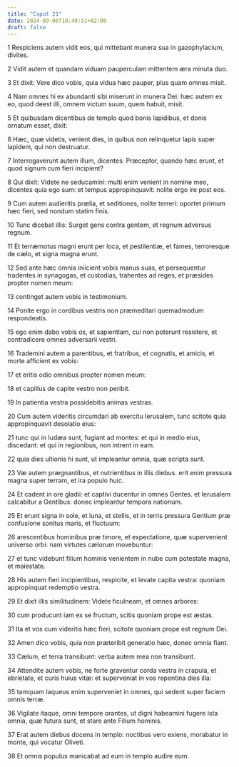 ```yaml
---
title: "Caput 21"
date: 2024-09-06T18:40:51+02:00
draft: false
---
```




1 Respiciens autem vidit eos, qui mittebant munera sua in gazophylacium, divites.

2 Vidit autem et quandam viduam pauperculam mittentem æra minuta duo.

3 Et dixit: Vere dico vobis, quia vidua hæc pauper, plus quam omnes misit.

4 Nam omnes hi ex abundanti sibi miserunt in munera Dei: hæc autem ex eo, quod deest illi, omnem victum suum, quem habuit, misit.

5 Et quibusdam dicentibus de templo quod bonis lapidibus, et donis ornatum esset, dixit:

6 Hæc, quæ videtis, venient dies, in quibus non relinquetur lapis super lapidem, qui non destruatur.

7 Interrogaverunt autem illum, dicentes: Præceptor, quando hæc erunt, et quod signum cum fieri incipient?

8 Qui dixit: Videte ne seducamini: multi enim venient in nomine meo, dicentes quia ego sum: et tempus appropinquavit: nolite ergo ire post eos.

9 Cum autem audieritis prælia, et seditiones, nolite terreri: oportet primum hæc fieri, sed nondum statim finis.

10 Tunc dicebat illis: Surget gens contra gentem, et regnum adversus regnum.

11 Et terræmotus magni erunt per loca, et pestilentiæ, et fames, terroresque de cælo, et signa magna erunt.

12 Sed ante hæc omnia iniicient vobis manus suas, et persequentur tradentes in synagogas, et custodias, trahentes ad reges, et præsides propter nomen meum:

13 continget autem vobis in testimonium.

14 Ponite ergo in cordibus vestris non præmeditari quemadmodum respondeatis.

15 ego enim dabo vobis os, et sapientiam, cui non poterunt resistere, et contradicere omnes adversarii vestri.

16 Trademini autem a parentibus, et fratribus, et cognatis, et amicis, et morte afficient ex vobis:

17 et eritis odio omnibus propter nomen meum:

18 et capillus de capite vestro non peribit.

19 In patientia vestra possidebitis animas vestras.

20 Cum autem videritis circumdari ab exercitu Ierusalem, tunc scitote quia appropinquavit desolatio eius:

21 tunc qui in Iudæa sunt, fugiant ad montes: et qui in medio eius, discedant: et qui in regionibus, non intrent in eam.

22 quia dies ultionis hi sunt, ut impleantur omnia, quæ scripta sunt.

23 Væ autem prægnantibus, et nutrientibus in illis diebus. erit enim pressura magna super terram, et ira populo huic.

24 Et cadent in ore gladii: et captivi ducentur in omnes Gentes. et Ierusalem calcabitur a Gentibus: donec impleantur tempora nationum.

25 Et erunt signa in sole, et luna, et stellis, et in terris pressura Gentium præ confusione sonitus maris, et fluctuum:

26 arescentibus hominibus præ timore, et expectatione, quæ supervenient universo orbi: nam virtutes cælorum movebuntur:

27 et tunc videbunt filium hominis venientem in nube cum potestate magna, et maiestate.

28 His autem fieri incipientibus, respicite, et levate capita vestra: quoniam appropinquat redemptio vestra.

29 Et dixit illis similitudinem: Videte ficulneam, et omnes arbores:

30 cum producunt iam ex se fructum, scitis quoniam prope est æstas.

31 Ita et vos cum videritis hæc fieri, scitote quoniam prope est regnum Dei.

32 Amen dico vobis, quia non præteribit generatio hæc, donec omnia fiant.

33 Cælum, et terra transibunt: verba autem mea non transibunt.

34 Attendite autem vobis, ne forte graventur corda vestra in crapula, et ebrietate, et curis huius vitæ: et superveniat in vos repentina dies illa:

35 tamquam laqueus enim superveniet in omnes, qui sedent super faciem omnis terræ.

36 Vigilate itaque, omni tempore orantes, ut digni habeamini fugere ista omnia, quæ futura sunt, et stare ante Filium hominis.

37 Erat autem diebus docens in templo: noctibus vero exiens, morabatur in monte, qui vocatur Oliveti.

38 Et omnis populus manicabat ad eum in templo audire eum.

